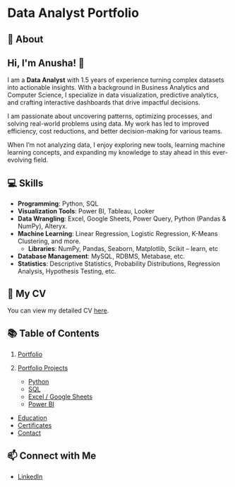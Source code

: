 # Data Analyst Portfolio
## 🌟 About
## Hi, I'm Anusha! 👋  

I am a **Data Analyst** with 1.5 years of experience turning complex datasets into actionable insights. With a background in Business Analytics and Computer Science, I specialize in data visualization, predictive analytics, and crafting interactive dashboards that drive impactful decisions.

I am passionate about uncovering patterns, optimizing processes, and solving real-world problems using data. My work has led to improved efficiency, cost reductions, and better decision-making for various teams.

When I’m not analyzing data, I enjoy exploring new tools, learning machine learning concepts, and expanding my knowledge to stay ahead in this ever-evolving field.

## 💻 Skills  
- **Programming**: Python, SQL  
- **Visualization Tools**: Power BI, Tableau, Looker  
- **Data Wrangling**: Excel, Google Sheets, Power Query, Python (Pandas & NumPy), Alteryx. 
- **Machine Learning**: Linear Regression, Logistic Regression, K-Means Clustering, and more.
    -  **Libraries**: NumPy, Pandas, Seaborn, Matplotlib, Scikit – learn, etc
- **Database Management**: MySQL, RDBMS, Metabase, etc.
- **Statistics**: Descriptive Statistics, Probability Distributions, Regression Analysis, 
Hypothesis Testing, etc.

## 📄 My CV  
You can view my detailed CV [here](CV.pdf).  

## 📚 Table of Contents  
1. [Portfolio](README.md) 
2. [Portfolio Projects](Portfilio.md)
   
      - [Python](#python)
      - [SQL](#sql)
      - [Excel / Google Sheets](#excel-google-sheets)
      - [Power BI](#power-bi)
- [Education](education)
- [Certificates](certificates)
- [Contact](contact) 


## 📫 Connect with Me  
- [LinkedIn](https://www.linkedin.com/in/anusha-j-b0149b226)  




